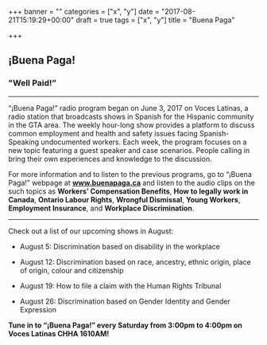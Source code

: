 +++
banner = ""
categories = ["x", "y"]
date = "2017-08-21T15:19:29+00:00"
draft = true
tags = ["x", "y"]
title = "Buena Paga"

+++


## ¡Buena Paga!

### "Well Paid!”

<hr>

“¡Buena Paga!” radio program began on June 3, 2017 on Voces Latinas, a radio station that broadcasts shows in Spanish for the Hispanic community in the GTA area. The weekly hour-long show provides a platform to discuss common employment and health and safety issues facing Spanish-Speaking undocumented workers. Each week, the program focuses on a new topic featuring a guest speaker and case scenarios. People calling in bring their own experiences and knowledge to the discussion.

For more information and to listen to the previous programs, go to “¡Buena Paga!” webpage at <a href="https://buenapaga.ca/" class=""><b>www.buenapaga.ca</b></a> and listen to the audio clips on the such topics as **Workers’ Compensation Benefits**, **How to legally work in Canada**, **Ontario Labour Rights**, **Wrongful Dismissal**, **Young Workers**, **Employment Insurance**, and **Workplace Discrimination**.

--------

Check out a list of our upcoming shows in August:

* August 5: Discrimination based on disability in the workplace

* August 12:  Discrimination based on race, ancestry, ethnic origin, place of origin, colour and citizenship

* August 19: How to file a claim with the Human Rights Tribunal

* August 26: Discrimination based on Gender Identity and Gender Expression

**Tune in to “¡Buena Paga!” every Saturday from 3:00pm to 4:00pm on Voces Latinas CHHA 1610AM!**